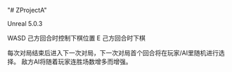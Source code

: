 "# ZProjectA" 

Unreal 5.0.3

WASD 己方回合时控制下棋位置
E 己方回合时下棋

每次对局结束后进入下一次对局，下一次对局首个回合将在玩家/AI里随机进行选择。
敌方AI将随着玩家连胜场数增多而增强。